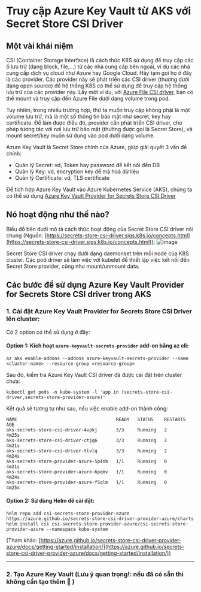 # Truy cập Azure Key Vault từ AKS với Secret Store CSI Driver
## Một vài khái niệm
CSI (Container Storage Interface) là cách thức K8S sử dụng để truy cập các ổ lưu trữ (dạng block, file,...) từ các nhà cung cấp bên ngoài, ví dụ các nhà cung cấp dịch vụ cloud như Azure hay Google Cloud. Hãy tạm gọi họ ở đây là các provider. Các provider này sẽ phát triển các CSI driver (thường dưới dạng open source) để hệ thống K8S có thể sử dụng để truy cập hệ thống lưu trữ của các provider này. Lấy một ví dụ, với [Azure File CSI driver](https://github.com/kubernetes-sigs/azurefile-csi-driver), bạn có thể mount và truy cập đến 
Azure File dưới dạng volume trong pod.

Tuy nhiên, trong nhiều trường hợp, thứ ta muốn truy cập không phải là một volume lưu trữ, mà là một số thông tin bảo mật như secret, key hay certificate. Để làm được điều đó, provider cần phát triển CSI driver, cho phép tương tác với nơi lưu trữ bảo mật (thường được gọi là Secret Store), và mount secret/key muốn sử dụng vào pod dưới dạng volume.

Azure Key Vault là Secret Store chính của Azure, giúp giải quyết 3 vấn đề chính:
- Quản lý Secret: vd, Token hay password để kết nối đến DB
- Quản lý Key: vd, encryption key để mã hoá dữ liệu
- Quản lý Certificate: vd, TLS certificate

Để tích hợp Azure Key Vault vào Azure Kubernetes Service (AKS), chúng ta có thể sử dụng [Azure Key Vault Provider for Secrets Store CSI Driver](https://azure.github.io/secrets-store-csi-driver-provider-azure/docs/getting-started/)

## Nó hoạt động như thế nào?
Biểu đồ bên dưới mô tả cách thức hoạt động của Secret Store CSI driver nói chung (Nguồn: [https://secrets-store-csi-driver.sigs.k8s.io/concepts.html](https://secrets-store-csi-driver.sigs.k8s.io/concepts.html)):
![image](https://github.com/lehai2909/lehai2909.github.io/assets/49013652/f8580487-cd85-41a5-8916-9e98b08a74d8)

Secret Store CSI driver chạy dưới dạng daemonset trên mỗi node của K8S cluster. Các pod driver sẽ làm việc với kubelet để thiết lập việc kết nối đến Secret Store provider, cũng như mount/unmount data.

## Các bước để sử dụng Azure Key Vault Provider for Secrets Store CSI driver trong AKS
### 1. Cài đặt Azure Key Vault Provider for Secrets Store CSI Driver lên cluster:
Có 2 option có thể sử dụng ở đây:

#### Option 1: Kích hoạt `azure-keyvault-secrets-provider` add-on bằng az cli:

```az aks enable-addons --addons azure-keyvault-secrets-provider --name <cluster-name> --resource-group <resource-group>```

Sau đó, kiểm tra Azure Key Vault CSI driver đã được cài đặt trên cluster chưa:

```
kubectl get pods -n kube-system -l 'app in (secrets-store-csi-driver,secrets-store-provider-azure)'
```

Kết quả sẽ tương tự như sau, nếu việc enable add-on thành công:

```
NAME                                     READY   STATUS    RESTARTS   AGE
aks-secrets-store-csi-driver-4vpkj       3/3     Running   2          4m25s
aks-secrets-store-csi-driver-ctjq6       3/3     Running   2          4m21s
aks-secrets-store-csi-driver-tlvlq       3/3     Running   2          4m24s
aks-secrets-store-provider-azure-5p4nb   1/1     Running   0          4m21s
aks-secrets-store-provider-azure-6pqmv   1/1     Running   0          4m24s
aks-secrets-store-provider-azure-f5qlm   1/1     Running   0          4m25s
```

#### Option 2: Sử dùng Helm để cài đặt:

```
helm repo add csi-secrets-store-provider-azure https://azure.github.io/secrets-store-csi-driver-provider-azure/charts
helm install csi csi-secrets-store-provider-azure/csi-secrets-store-provider-azure --namespace kube-system
```

(Tham khảo: [https://azure.github.io/secrets-store-csi-driver-provider-azure/docs/getting-started/installation/](https://azure.github.io/secrets-store-csi-driver-provider-azure/docs/getting-started/installation/))

---------------------------------------------------------------------------------

### 2. Tạo Azure Key Vault (Lưu ý quan trọng!: nếu đã có sẵn thì không cần tạo thêm :hankey: )
